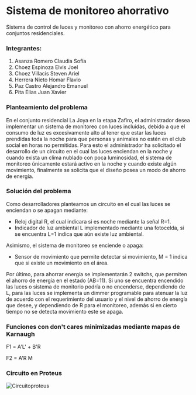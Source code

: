 # Sistema de monitoreo ahorrativo
Sistema de control de luces y monitoreo con ahorro energético para conjuntos residenciales.
### Integrantes:
1. Asanza Romero Claudia Sofía 
2. Choez Espinoza Elvis Joel 
3. Choez Villacis Steven Ariel 
4. Herrera Nieto Homar Flavio 
5. Paz Castro Alejandro Emanuel
6. Pita Elias Juan Xavier

### Planteamiento del problema
En el conjunto residencial La Joya en la etapa Zafiro, el administrador desea implementar un sistema de monitoreo con luces incluidas, debido a que el consumo de luz es excesivamente alto al tener que estar las luces prendidas toda la noche para que personas y animales no estén en el club social en horas no permitidas. Para esto el administrador ha solicitado el desarrollo de un circuito en el cual las luces enciendan en la noche y cuando exista un clima nublado con poca luminosidad, el sistema de monitoreo únicamente estará activo en la noche y cuando existe algún movimiento, finalmente se solicita que el diseño posea un modo de ahorro de energía.

### Solución del problema

Como desarrolladores planteamos un circuito en el cual las luces se enciendan o se apagan mediante:

- Reloj digital R, el cual indicara si es noche mediante la señal R=1.
- Indicador de luz ambiental L implementado mediante una fotocelda, si se encuentra L=1 indica que aún existe luz ambiental.

Asimismo, el sistema de monitoreo se enciende o apaga:

- Sensor de movimiento que permite detectar si movimiento, M = 1 indica que si existe un
movimiento en el área.

Por último, para ahorrar energía se implementarán 2 switchs, que permiten el ahorro de energía en el estado (AB=11). Si uno se encuentra encendido las luces o sistema de monitorio podría o no encenderse, dependiendo de L, para las luces se implementa un dimmer programable para atenuar la luz de acuerdo con el requerimiento del usuario y el nivel de ahorro de energía que desee, y dependiendo de R para el monitoreo, además si en cierto tiempo no se detecta movimiento este se apaga.

### Funciones con don't cares minimizadas mediante mapas de Karnaugh

F1 = A'L' + B'R

F2 = A'R M

### Circuito en Proteus
![Circuitoproteus](https://user-images.githubusercontent.com/69025663/106086873-f2642900-60f0-11eb-8d29-e5a3282866cb.png)
